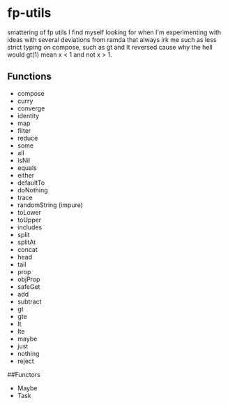 # fp-utils
smattering of fp utils I find myself looking for when I'm experimenting with ideas with several deviations from ramda that always irk me such as less strict typing on compose, such as gt and lt reversed cause why the hell would gt(1) mean x < 1 and not x > 1.

## Functions
- compose 
- curry 
- converge 
- identity 
- map 
- filter 
- reduce 
- some 
- all 
- isNil 
- equals 
- either 
- defaultTo 
- doNothing 
- trace 
- randomString (impure) 
- toLower 
- toUpper 
- includes 
- split 
- splitAt 
- concat 
- head 
- tail 
- prop 
- objProp 
- safeGet 
- add 
- subtract 
- gt 
- gte 
- lt 
- lte 
- maybe 
- just 
- nothing 
- reject 

##Functors
- Maybe 
- Task 
